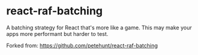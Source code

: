 # react-raf-batching

A batching strategy for React that's more like a game. This may make your apps more performant but harder to test.

Forked from: https://github.com/petehunt/react-raf-batching

